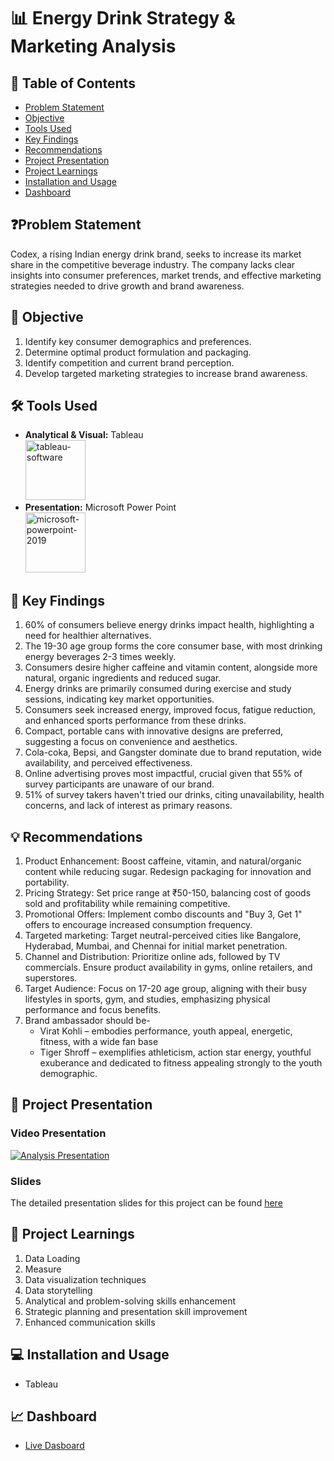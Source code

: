 # 📊 Energy Drink Strategy & Marketing Analysis

## 📕 Table of Contents
- [Problem Statement](#-problem-statement)
- [Objective](#-objective)
- [Tools Used](#%EF%B8%8F-tools-used)
- [Key Findings](#-key-findings)
- [Recommendations](#-recommendations)
- [Project Presentation](#-project-presentation)
- [Project Learnings](#-project-learnings)
- [Installation and Usage](#-installation-and-usage)
- [Dashboard](#-dashboard)


## ❓Problem Statement
Codex, a rising Indian energy drink brand, seeks to increase its market share in the competitive beverage industry. The company lacks clear insights into consumer preferences, market trends, and effective marketing strategies needed to drive growth and brand awareness.

## 🎯 Objective
1. Identify key consumer demographics and preferences.
2. Determine optimal product formulation and packaging.
3. Identify competition and current brand perception.
4. Develop targeted marketing strategies to increase brand awareness.



## 🛠️ Tools Used
- **Analytical & Visual:**  Tableau\
  <img width="96" height="96" src="https://img.icons8.com/color/48/tableau-software.png" alt="tableau-software"/>
- **Presentation:** Microsoft Power Point\
  <img width="96" height="96" src="https://img.icons8.com/fluency/96/microsoft-powerpoint-2019.png" alt="microsoft-powerpoint-2019"/>

## 🔎 Key Findings
1. 60% of consumers believe energy drinks impact health, highlighting a need for healthier alternatives.
2. The 19-30 age group forms the core consumer base, with most drinking energy beverages 2-3 times weekly.
3. Consumers desire higher caffeine and vitamin content, alongside more natural, organic ingredients and reduced sugar.
4. Energy drinks are primarily consumed during exercise and study sessions, indicating key market opportunities.
5. Consumers seek increased energy, improved focus, fatigue reduction, and enhanced sports performance from these drinks.
6. Compact, portable cans with innovative designs are preferred, suggesting a focus on convenience and aesthetics.
7. Cola-coka, Bepsi, and Gangster dominate due to brand reputation, wide availability, and perceived effectiveness.
8. Online advertising proves most impactful, crucial given that 55% of survey participants are unaware of our brand.
9. 51% of survey takers haven't tried our drinks, citing unavailability, health concerns, and lack of interest as primary reasons.



## 💡 Recommendations
1. Product Enhancement: Boost caffeine, vitamin, and natural/organic content while reducing sugar. Redesign packaging for innovation and portability.
2. Pricing Strategy: Set price range at ₹50-150, balancing cost of goods sold and profitability while remaining competitive.
3. Promotional Offers: Implement combo discounts and "Buy 3, Get 1" offers to encourage increased consumption frequency.
4. Targeted marketing: Target neutral-perceived cities like Bangalore, Hyderabad, Mumbai, and Chennai for initial market penetration.
5. Channel and Distribution: Prioritize online ads, followed by TV commercials. Ensure product availability in gyms, online retailers, and superstores.
6. Target Audience: Focus on 17-20 age group, aligning with their busy lifestyles in sports, gym, and studies, emphasizing physical performance and focus benefits.
7. Brand ambassador should be-
    - Virat Kohli – embodies performance, youth appeal, energetic, fitness, with a wide fan base
    - Tiger Shroff – exemplifies athleticism, action star energy, youthful exuberance and dedicated to fitness appealing strongly to the youth demographic.



## 📌 Project Presentation
### Video Presentation
[![ Analysis Presentation](https://github.com/amanat-mahmud/Energy-Drink-Strategy-Market-Analysis-/blob/main/cover.png)](https://youtu.be/V9WYsfUyQLg)

### Slides
The detailed presentation slides for this project can be found [here](https://github.com/amanat-mahmud/Energy-Drink-Strategy-Market-Analysis-/blob/main/slide.pdf)

## 🧠 Project Learnings
1. Data Loading 
2. Measure
3. Data visualization techniques
4. Data storytelling
5. Analytical and problem-solving skills enhancement
6. Strategic planning and presentation skill improvement
7. Enhanced communication skills


## 💻 Installation and Usage
- Tableau

## 📈 Dashboard
- [Live Dasboard](https://public.tableau.com/views/berverage/Dashboard?:language=en-GB&publish=yes&:sid=&:redirect=auth&:display_count=n&:origin=viz_share_link)
